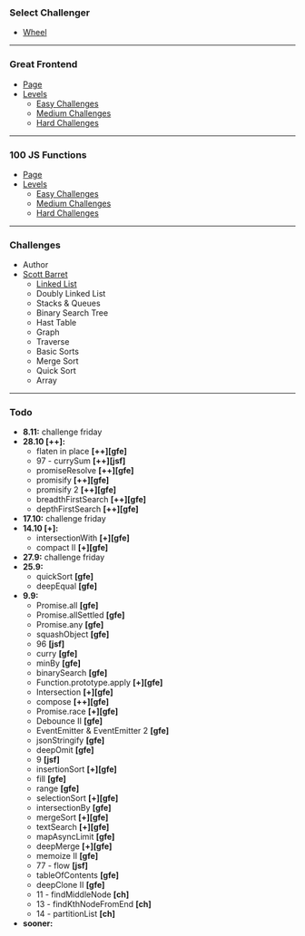 ### Select Challenger

-   [Wheel](https://wheelofnames.com/k58-k4v)

---

### Great Frontend

-   [Page](https://www.greatfrontend.com/prepare)
-   [Levels](https://wheelofnames.com/j6k-rbs)
    -   [Easy Challenges](https://wheelofnames.com/5vr-crv)
    -   [Medium Challenges](https://wheelofnames.com/nwh-f7a)
    -   [Hard Challenges](https://wheelofnames.com/gfw-3jv)

---

### 100 JS Functions

-   [Page](https://www.100jsfunctions.com/exercises)
-   [Levels](https://wheelofnames.com/j6k-rbs)
    -   [Easy Challenges](https://wheelofnames.com/3ba-d6s)
    -   [Medium Challenges](https://wheelofnames.com/38u-urz)
    -   [Hard Challenges](https://wheelofnames.com/wpm-kk7)

---

### Challenges

-   Author
-   [Scott Barret](https://wheelofnames.com/gqm-58f)
    -   [Linked List](https://wheelofnames.com/hu9-drd)
    -   Doubly Linked List
    -   Stacks & Queues
    -   Binary Search Tree
    -   Hast Table
    -   Graph
    -   Traverse
    -   Basic Sorts
    -   Merge Sort
    -   Quick Sort
    -   Array

---

### Todo

-   **8.11:** challenge friday
-   **28.10 [++]:**
    -   flaten in place **[++][gfe]**
    -   97 - currySum **[++][jsf]**
    -   promiseResolve **[++][gfe]**
    -   promisify **[++][gfe]**
    -   promisify 2 **[++][gfe]**
    -   breadthFirstSearch **[++][gfe]**
    -   depthFirstSearch **[++][gfe]**
-   **17.10:** challenge friday
-   **14.10 [+]:**
    -   intersectionWith **[+][gfe]**
    -   compact II **[+][gfe]**
-   **27.9:** challenge friday
-   **25.9:**
    -   quickSort **[gfe]**
    -   deepEqual **[gfe]**
-   **9.9:**
    -   Promise.all **[gfe]**
    -   Promise.allSettled **[gfe]**
    -   Promise.any **[gfe]**
    -   squashObject **[gfe]**
    -   96 **[jsf]**
    -   curry **[gfe]**
    -   minBy **[gfe]**
    -   binarySearch **[gfe]**
    -   Function.prototype.apply **[+][gfe]**
    -   Intersection **[+][gfe]**
    -   compose **[++][gfe]**
    -   Promise.race **[+][gfe]**
    -   Debounce II **[gfe]**
    -   EventEmitter & EventEmitter 2 **[gfe]**
    -   jsonStringify **[gfe]**
    -   deepOmit **[gfe]**
    -   9 **[jsf]**
    -   insertionSort **[+][gfe]**
    -   fill **[gfe]**
    -   range **[gfe]**
    -   selectionSort **[+][gfe]**
    -   intersectionBy **[gfe]**
    -   mergeSort **[+][gfe]**
    -   textSearch **[+][gfe]**
    -   mapAsyncLimit **[gfe]**
    -   deepMerge **[+][gfe]**
    -   memoize II **[gfe]**
    -   77 - flow **[jsf]**
    -   tableOfContents **[gfe]**
    -   deepClone II **[gfe]**
    -   11 - findMiddleNode **[ch]**
    -   13 - findKthNodeFromEnd **[ch]**
    -   14 - partitionList **[ch]**
-   **sooner:**

